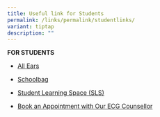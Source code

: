 ```yaml
---
title: Useful link for Students
permalink: /links/permalink/studentlinks/
variant: tiptap
description: ""
---
```

<p><strong>FOR STUDENTS</strong>
</p>
<ul>
<li>
<p><a href="https://forms.moe.edu.sg/auth" rel="noopener noreferrer nofollow" target="_blank">All Ears</a>
</p>
</li>
<li>
<p><a href="https://www.schoolbag.edu.sg/" rel="noopener noreferrer nofollow" target="_blank">Schoolbag</a>
</p>
</li>
<li>
<p><a href="https://vle.learning.moe.edu.sg/login" rel="noopener noreferrer nofollow" target="_blank">Student Learning Space (SLS)</a>
</p>
</li>
<li>
<p><a href="https://go.gov.sg/ecg-lvss" rel="noopener nofollow" target="_blank">Book an Appointment with Our ECG Counsellor</a>
</p>
</li>
</ul>
<p></p>